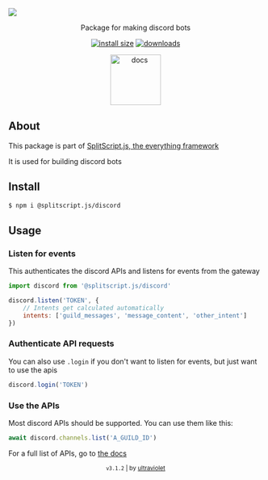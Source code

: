 <a href="https://www.npmjs.com/package/@splitscript.js/discord" align="">

![](https://i.imgur.com/L2Jtisg.png)

</a>

<div align="center">

Package for making discord bots

[![install size](https://packagephobia.com/badge?p=@splitscript.js/discord)](https://packagephobia.com/result?p=@splitscript.js/discord) [![downloads](https://img.shields.io/npm/dm/@splitscript.js/discord?color=90ee90&style=flat)](https://www.npmjs.com/package/@splitscript.js/discord)

<a href='https://splitscript.js.org/discord' style='text-decoration:none;'>

<img src='https://i.imgur.com/8PqPYu0.png' alt='docs' height='100px'>

</a>

</div>

## About

This package is part of [SplitScript.js, the everything framework](https://splitscript.js.org)

It is used for building discord bots

## Install

```bash
$ npm i @splitscript.js/discord
```

## Usage

### Listen for events

This authenticates the discord APIs and listens for events from the gateway

```js
import discord from '@splitscript.js/discord'

discord.listen('TOKEN', {
	// Intents get calculated automatically
	intents: ['guild_messages', 'message_content', 'other_intent']
})
```

### Authenticate API requests

You can also use `.login` if you don't want to listen for events, but just want to use the apis

```js
discord.login('TOKEN')
```

### Use the APIs

Most discord APIs should be supported.
You can use them like this:

```ts
await discord.channels.list('A_GUILD_ID')
```

For a full list of APIs, go to [the docs](https://splitscript.js.org/discord)

<div align="center">

<sub><code>v3.1.2</code> | by [ultraviolet](https://github.com/ultravioletasdf)</sub>

</div>
